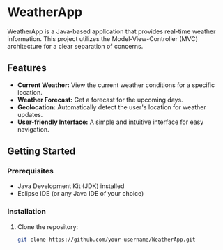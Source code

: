 # WeatherApp

WeatherApp is a Java-based application that provides real-time weather information. This project utilizes the Model-View-Controller (MVC) architecture for a clear separation of concerns.

## Features

- **Current Weather:** View the current weather conditions for a specific location.
- **Weather Forecast:** Get a forecast for the upcoming days.
- **Geolocation:** Automatically detect the user's location for weather updates.
- **User-friendly Interface:** A simple and intuitive interface for easy navigation.

## Getting Started

### Prerequisites

- Java Development Kit (JDK) installed
- Eclipse IDE (or any Java IDE of your choice)

### Installation

1. Clone the repository:

   ```bash
   git clone https://github.com/your-username/WeatherApp.git

